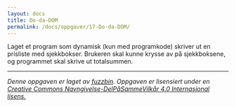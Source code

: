 ```yaml
---
layout: docs
title: Do-da-DOM
permalink: /docs/oppgaver/17-Do-da-DOM/
---
```



Laget et program som dynamisk (kun med programkode) skriver ut en prisliste med sjekkbokser. Brukeren skal kunne krysse av på sjekkboksene, og programmet skal skrive ut totalsummen.

---

_Denne oppgaven er laget av [fuzzbin](https://github.com/fuzzbin). Oppgaven er lisensiert under en [Creative Commons Navngivelse-DelPåSammeVilkår 4.0 Internasjonal lisens.](http://creativecommons.org/licenses/by-sa/4.0/)_